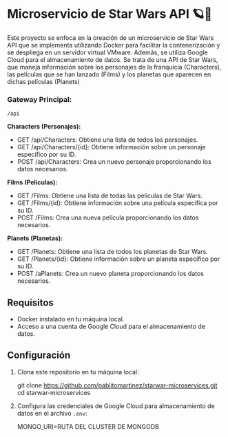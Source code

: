# Microservicio de Star Wars API 🪐🚀

Este proyecto se enfoca en la creación de un microservicio de Star Wars API que se implementa utilizando Docker para facilitar la contenerización y se despliega en un servidor virtual VMware. Además, se utiliza Google Cloud para el almacenamiento de datos.
Se trata de una API de Star Wars, que maneja información sobre los personajes de la franquicia (Characters), las películas que se han lanzado (Films) y los planetas que aparecen en dichas películas (Planets)



### Gateway Principal: 
    /api

**Characters (Personajes):**
- GET /api/Characters: Obtiene una lista de todos los personajes.
- GET /api/Characters/{id}: Obtiene información sobre un personaje específico por su ID.
- POST /api/Characters: Crea un nuevo personaje proporcionando los datos necesarios.


**Films (Películas):**
- GET /Films: Obtiene una lista de todas las películas de Star Wars.
- GET /Films/{id}: Obtiene información sobre una película específica por su ID.
- POST /Films: Crea una nueva película proporcionando los datos necesarios.

**Planets (Planetas):**
- GET /Planets: Obtiene una lista de todos los planetas de Star Wars.
- GET /Planets/{id}: Obtiene información sobre un planeta específico por su ID.
- POST /aPlanets: Crea un nuevo planeta proporcionando los datos necesarios.

## Requisitos

- Docker instalado en tu máquina local.
- Acceso a una cuenta de Google Cloud para el almacenamiento de datos.

## Configuración

1. Clona este repositorio en tu máquina local:

    git clone https://github.com/pablitomartinez/starwar-microservices.git
    cd starwar-microservices


2. Configura las credenciales de Google Cloud para almacenamiento de datos en el archivo `.env`:

    MONGO_URI=RUTA DEL CLUSTER DE MONGODB
